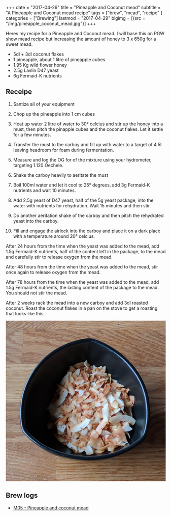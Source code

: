 +++
date = "2017-04-29"
title = "Pineapple and Coconut mead"
subtitle = "A Pineapple and Coconut mead recipe"
tags = ["brew", "mead", "recipe" ]
categories = ["Brewing"]
lastmod = "2017-04-29"
bigimg = [{src = "/img/pineapple_coconut_mead.jpg"}]
+++

Heres my recipe for a Pineapple and Coconut mead. I will base this on
PGW show mead recipe but increasing the amount of honey to 3 x 650g
for a sweet mead.


* 5dl + 3dl coconut flakes
* 1 pineapple, about 1 litre of pineapple cubes
* 1.95 Kg wild flower honey
* 2.5g Lavlin D47 yeast
* 6g Fermaid-K nutrients


## Receipe

1. Santize all of your equipment

2. Chop up the pineapple into 1 cm cubes

3. Heat up water 2 litre of water to 30° celcius and stir up the honey
   into a must, then pitch the pinapple cubes and the coconut
   flakes. Let it settle for a few minutes.

4. Transfer the must to the carboy and fill up with water to a target
   of 4.5l leaving headroom for foam during fermentation.

5. Measure and log the OG for of the mixture using your hydrometer,
   targeting 1.120 Oechele.

6. Shake the carboy heavily to aeritate the must

4. Boil 100ml water and let it cool to 25° degrees, add 3g Fermaid-K
   nutrients and wait 10 minutes.

5. Add 2.5g yeast of D47 yeast, half of the 5g yeast package, into the
   water with nutrients for rehydration. Wait 15 minutes and then stir.

6. Do another aeritation shake of the carboy and then pitch the
   rehydrated yeast into the carboy.

8. Fill and engage the airlock into the carboy and place it on a dark
   place with a temperature around 20° celcius.

After 24 hours from the time when the yeast was added to the mead, add
1.5g Fermaid-K nutrients, half of the content left in the package, to
the mead and carefully stir to release oxygen from the mead.

After 48 hours from the time when the yeast was added to the mead,
stir once again to release oxygen from the mead.

After 78 hours from the time when the yeast was added to the mead, add
1.5g Fermaid-K nutrients, the lasting content of the package to the
mead. You should not stir the mead.

After 2 weeks rack the mead into a new carboy and add 3dl roasted
coconut. Roast the coconut flakes in a pan on the stove to get
a roasting that looks like this.

![roasted](/img/m05_roasted_coconut.jpg)


## Brew logs

- [M05 - Pineapple and coconut mead](../m05-pineapple-coconut-mead)
